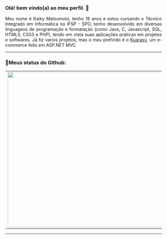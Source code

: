 ### Olá! bem vindo(a) ao meu perfil. 👋

<p align="justify">Meu nome é Kaiky Matsumoto, tenho 18 anos e estou cursando o Técnico Integrado em Informática no IFSP - SPO, tenho desenvolvido em diversas linguagens de programação e formatação (como Java, C, Javascript, SQL, HTML5, CSS3 e PHP), tendo em vista suas aplicações práticas em projetos e softwares. Já fiz varios projetos, mas o meu prefirido é o <a href="https://github.com/orgs/IFSPKuarasy/repositories">Kuarasy</a>, um e-commerce feito em ASP.NET MVC.</p>

<hr>

###  📢Meus status do Github:

<center>
  <table>
    <tr>
        <td><img width="500px" align="center" src="https://github-readme-stats.vercel.app/api/top-langs/?username=koekoki&hide=hack&layout=compact&theme=dark" /></td>
        <td><img width="500px" align="center" src="https://github-readme-stats.vercel.app/api?username=koekoki&theme=dark&show_icons=true"/></td>
    </tr>   
  </table>
  <hr>

</center>


